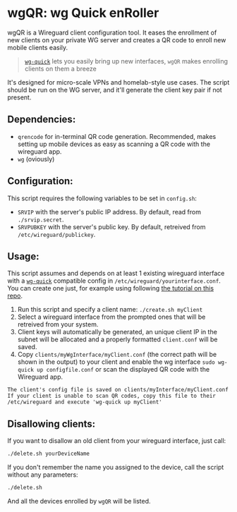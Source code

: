 # wgQR: wg Quick enRoller
wgQR is a Wireguard client configuration tool. It eases the enrollment of new clients on your private WG server and creates a QR code to enroll new mobile clients easily.

> [`wg-quick`](WG-QUICK_TUTORIAL.md) lets you easily bring up new interfaces, `wgQR` makes enrolling clients on them a breeze

It's designed for micro-scale VPNs and homelab-style use cases. The script should be run on the WG server, and it'll generate the client key pair if not present.

## Dependencies:
+ `qrencode` for in-terminal QR code generation. Recommended, makes setting up mobile devices as easy as scanning a QR code with the wireguard app.
+ `wg` (oviously)

## Configuration:
This script requires the following variables to be set in `config.sh`:
+ `SRVIP` with the server's public IP address. By default, read from `./srvip.secret`.
+ `SRVPUBKEY` with the server's public key. By default, retreived from `/etc/wireguard/publickey`.

## Usage:
This script assumes and depends on at least 1 existing wireguard interface with a [`wg-quick`](https://man7.org/linux/man-pages/man8/wg-quick.8.html) compatible config in `/etc/wireguard/yourinterface.conf`. You can create one just, for example using following [the tutorial on this repo](WG-QUICK_TUTORIAL.md).

1. Run this script and specify a client name: `./create.sh myClient`
2. Select a wireguard interface from the prompted ones that will be retreived from your system.
2. Client keys will automatically be generated, an unique client IP in the subnet will be allocated and a properly formatted `client.conf` will be saved.
3. Copy `clients/myWgInterface/myClient.conf` (the correct path will be shown in the output) to your client and enable the wg interface `sudo wg-quick up configfile.conf` or scan the displayed QR code with the Wireguard app.
```text
The client's config file is saved on clients/myInterface/myClient.conf
If your client is unable to scan QR codes, copy this file to their /etc/wireguard and execute 'wg-quick up myClient'
```

## Disallowing clients:
If you want to disallow an old client from your wireguard interface, just call:
```bash
./delete.sh yourDeviceName
```
If you don't remember the name you assigned to the device, call the script without any parameters:
```bash
./delete.sh
```
And all the devices enrolled by `wgQR` will be listed.
